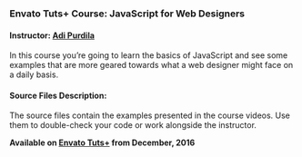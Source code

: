 ### Envato Tuts+ Course: JavaScript for Web Designers
#### Instructor: [Adi Purdila](https://tutsplus.com/authors/adi-purdila)

In this course you’re going to learn the basics of JavaScript and see some examples that are more geared towards what a web designer might face on a daily basis.

#### Source Files Description:

The source files contain the examples presented in the course videos. Use them to double-check your code or work alongside the instructor.

**Available on [Envato Tuts+](https://tutsplus.com/courses) from December, 2016**

